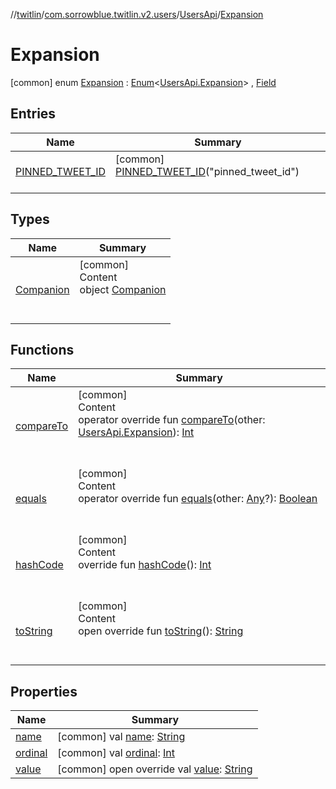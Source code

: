 //[twitlin](../../../index.md)/[com.sorrowblue.twitlin.v2.users](../../index.md)/[UsersApi](../index.md)/[Expansion](index.md)



# Expansion  
 [common] enum [Expansion](index.md) : [Enum](https://kotlinlang.org/api/latest/jvm/stdlib/kotlin/-enum/index.html)<[UsersApi.Expansion](index.md)> , [Field](../../../com.sorrowblue.twitlin.v2.tweets/-field/index.md)   


## Entries  
  
|  Name|  Summary| 
|---|---|
| <a name="com.sorrowblue.twitlin.v2.users/UsersApi.Expansion.PINNED_TWEET_ID///PointingToDeclaration/"></a>[PINNED_TWEET_ID](-p-i-n-n-e-d_-t-w-e-e-t_-i-d/index.md)| <a name="com.sorrowblue.twitlin.v2.users/UsersApi.Expansion.PINNED_TWEET_ID///PointingToDeclaration/"></a> [common] [PINNED_TWEET_ID](-p-i-n-n-e-d_-t-w-e-e-t_-i-d/index.md)("pinned_tweet_id")  <br>   <br>


## Types  
  
|  Name|  Summary| 
|---|---|
| <a name="com.sorrowblue.twitlin.v2.users/UsersApi.Expansion.Companion///PointingToDeclaration/"></a>[Companion](-companion/index.md)| <a name="com.sorrowblue.twitlin.v2.users/UsersApi.Expansion.Companion///PointingToDeclaration/"></a>[common]  <br>Content  <br>object [Companion](-companion/index.md)  <br><br><br>


## Functions  
  
|  Name|  Summary| 
|---|---|
| <a name="kotlin/Enum/compareTo/#com.sorrowblue.twitlin.v2.users.UsersApi.Expansion/PointingToDeclaration/"></a>[compareTo](-p-i-n-n-e-d_-t-w-e-e-t_-i-d/index.md#%5Bkotlin%2FEnum%2FcompareTo%2F%23com.sorrowblue.twitlin.v2.users.UsersApi.Expansion%2FPointingToDeclaration%2F%5D%2FFunctions%2F1930806739)| <a name="kotlin/Enum/compareTo/#com.sorrowblue.twitlin.v2.users.UsersApi.Expansion/PointingToDeclaration/"></a>[common]  <br>Content  <br>operator override fun [compareTo](-p-i-n-n-e-d_-t-w-e-e-t_-i-d/index.md#%5Bkotlin%2FEnum%2FcompareTo%2F%23com.sorrowblue.twitlin.v2.users.UsersApi.Expansion%2FPointingToDeclaration%2F%5D%2FFunctions%2F1930806739)(other: [UsersApi.Expansion](index.md)): [Int](https://kotlinlang.org/api/latest/jvm/stdlib/kotlin/-int/index.html)  <br><br><br>
| <a name="kotlin/Enum/equals/#kotlin.Any?/PointingToDeclaration/"></a>[equals](-p-i-n-n-e-d_-t-w-e-e-t_-i-d/index.md#%5Bkotlin%2FEnum%2Fequals%2F%23kotlin.Any%3F%2FPointingToDeclaration%2F%5D%2FFunctions%2F1930806739)| <a name="kotlin/Enum/equals/#kotlin.Any?/PointingToDeclaration/"></a>[common]  <br>Content  <br>operator override fun [equals](-p-i-n-n-e-d_-t-w-e-e-t_-i-d/index.md#%5Bkotlin%2FEnum%2Fequals%2F%23kotlin.Any%3F%2FPointingToDeclaration%2F%5D%2FFunctions%2F1930806739)(other: [Any](https://kotlinlang.org/api/latest/jvm/stdlib/kotlin/-any/index.html)?): [Boolean](https://kotlinlang.org/api/latest/jvm/stdlib/kotlin/-boolean/index.html)  <br><br><br>
| <a name="kotlin/Enum/hashCode/#/PointingToDeclaration/"></a>[hashCode](-p-i-n-n-e-d_-t-w-e-e-t_-i-d/index.md#%5Bkotlin%2FEnum%2FhashCode%2F%23%2FPointingToDeclaration%2F%5D%2FFunctions%2F1930806739)| <a name="kotlin/Enum/hashCode/#/PointingToDeclaration/"></a>[common]  <br>Content  <br>override fun [hashCode](-p-i-n-n-e-d_-t-w-e-e-t_-i-d/index.md#%5Bkotlin%2FEnum%2FhashCode%2F%23%2FPointingToDeclaration%2F%5D%2FFunctions%2F1930806739)(): [Int](https://kotlinlang.org/api/latest/jvm/stdlib/kotlin/-int/index.html)  <br><br><br>
| <a name="kotlin/Enum/toString/#/PointingToDeclaration/"></a>[toString](-p-i-n-n-e-d_-t-w-e-e-t_-i-d/index.md#%5Bkotlin%2FEnum%2FtoString%2F%23%2FPointingToDeclaration%2F%5D%2FFunctions%2F1930806739)| <a name="kotlin/Enum/toString/#/PointingToDeclaration/"></a>[common]  <br>Content  <br>open override fun [toString](-p-i-n-n-e-d_-t-w-e-e-t_-i-d/index.md#%5Bkotlin%2FEnum%2FtoString%2F%23%2FPointingToDeclaration%2F%5D%2FFunctions%2F1930806739)(): [String](https://kotlinlang.org/api/latest/jvm/stdlib/kotlin/-string/index.html)  <br><br><br>


## Properties  
  
|  Name|  Summary| 
|---|---|
| <a name="com.sorrowblue.twitlin.v2.users/UsersApi.Expansion/name/#/PointingToDeclaration/"></a>[name](index.md#%5Bcom.sorrowblue.twitlin.v2.users%2FUsersApi.Expansion%2Fname%2F%23%2FPointingToDeclaration%2F%5D%2FProperties%2F1930806739)| <a name="com.sorrowblue.twitlin.v2.users/UsersApi.Expansion/name/#/PointingToDeclaration/"></a> [common] val [name](index.md#%5Bcom.sorrowblue.twitlin.v2.users%2FUsersApi.Expansion%2Fname%2F%23%2FPointingToDeclaration%2F%5D%2FProperties%2F1930806739): [String](https://kotlinlang.org/api/latest/jvm/stdlib/kotlin/-string/index.html)   <br>
| <a name="com.sorrowblue.twitlin.v2.users/UsersApi.Expansion/ordinal/#/PointingToDeclaration/"></a>[ordinal](index.md#%5Bcom.sorrowblue.twitlin.v2.users%2FUsersApi.Expansion%2Fordinal%2F%23%2FPointingToDeclaration%2F%5D%2FProperties%2F1930806739)| <a name="com.sorrowblue.twitlin.v2.users/UsersApi.Expansion/ordinal/#/PointingToDeclaration/"></a> [common] val [ordinal](index.md#%5Bcom.sorrowblue.twitlin.v2.users%2FUsersApi.Expansion%2Fordinal%2F%23%2FPointingToDeclaration%2F%5D%2FProperties%2F1930806739): [Int](https://kotlinlang.org/api/latest/jvm/stdlib/kotlin/-int/index.html)   <br>
| <a name="com.sorrowblue.twitlin.v2.users/UsersApi.Expansion/value/#/PointingToDeclaration/"></a>[value](value.md)| <a name="com.sorrowblue.twitlin.v2.users/UsersApi.Expansion/value/#/PointingToDeclaration/"></a> [common] open override val [value](value.md): [String](https://kotlinlang.org/api/latest/jvm/stdlib/kotlin/-string/index.html)   <br>

